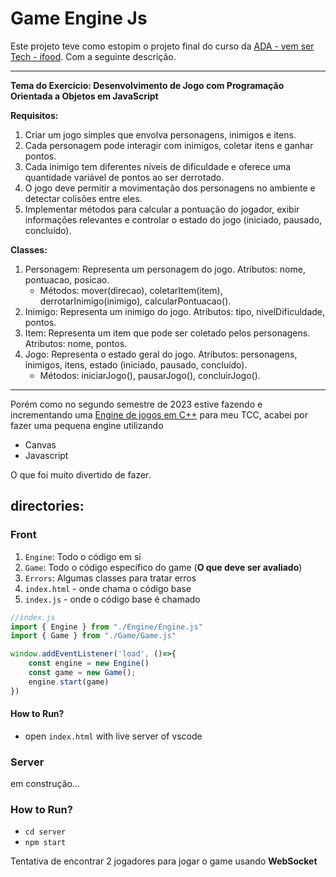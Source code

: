 # Game Engine Js

Este projeto teve como estopim o projeto final do curso da [ADA - vem ser Tech - ifood](https://github.com/HenrickyL/ADA-Ifood). Com a seguinte descrição.

----------------
**Tema do Exercício: Desenvolvimento de Jogo com Programação Orientada a Objetos em JavaScript**

**Requisitos:**

1. Criar um jogo simples que envolva personagens, inimigos e itens.
2. Cada personagem pode interagir com inimigos, coletar itens e ganhar pontos.
3. Cada inimigo tem diferentes níveis de dificuldade e oferece uma quantidade variável de pontos ao ser derrotado.
4. O jogo deve permitir a movimentação dos personagens no ambiente e detectar colisões entre eles.
5. Implementar métodos para calcular a pontuação do jogador, exibir informações relevantes e controlar o estado do jogo (iniciado, pausado, concluído).

**Classes:**

1. Personagem: Representa um personagem do jogo. Atributos: nome, pontuacao, posicao.
   * Métodos: mover(direcao), coletarItem(item), derrotarInimigo(inimigo), calcularPontuacao().
2. Inimigo: Representa um inimigo do jogo. Atributos: tipo, nivelDificuldade, pontos.
3. Item: Representa um item que pode ser coletado pelos personagens. Atributos: nome, pontos.
4. Jogo: Representa o estado geral do jogo. Atributos: personagens, inimigos, itens, estado (iniciado, pausado, concluído).
   * Métodos: iniciarJogo(), pausarJogo(), concluirJogo().
---------------

Porém como no segundo semestre de 2023 estive fazendo e incrementando uma [Engine de jogos em C++](https://github.com/HenrickyL/game-engine-2d-cpp) para meu TCC, acabei por fazer uma pequena engine utilizando

* Canvas
* Javascript

O que foi muito divertido de fazer.


## directories:

### Front

1. `Engine`: Todo o código em si
2. `Game`: Todo o código específico do game (**O que deve ser avaliado**)
3. `Errors`: Algumas classes para tratar erros
4. `index.html` - onde chama o código base
5. `index.js` - onde o código base é chamado

```js
//index.js 
import { Engine } from "./Engine/Engine.js"
import { Game } from "./Game/Game.js"

window.addEventListener('load', ()=>{
    const engine = new Engine()
    const game = new Game();
    engine.start(game)
})
```
#### How to Run?
- open `index.html` with live server of vscode

### Server

em construção...

### How to Run?

- `cd server`
- `npm start`

Tentativa de encontrar 2 jogadores para jogar o game usando **WebSocket**


